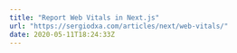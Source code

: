 ```yaml
---
title: "Report Web Vitals in Next.js"
url: "https://sergiodxa.com/articles/next/web-vitals/"
date: 2020-05-11T18:24:33Z
---
```

